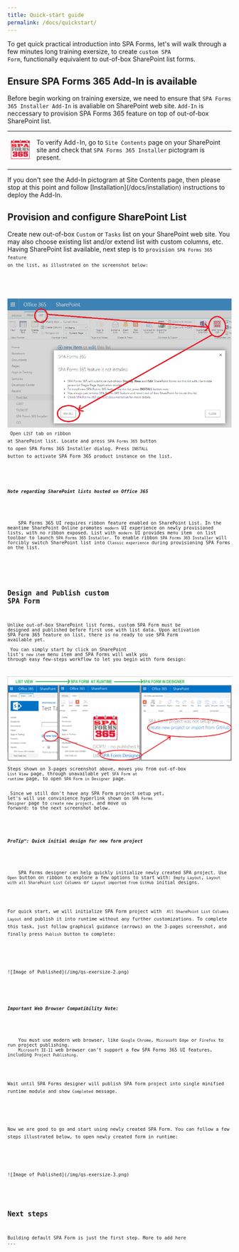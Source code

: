 ```yaml
---
title: Quick-start guide
permalink: /docs/quickstart/
---
```


To get quick practical introduction into SPA Forms, let's will walk through a few minutes long training exersize, to create <code>custom SPA Form</code>, functionally equivalent to out-of-box SharePoint list forms.

## Ensure SPA Forms 365 Add-In is available

Before begin working on training exersize, we need to ensure that <code>SPA Forms 365 Installer Add-In</code> is avaliable on SharePoint web site. <code>Add-In</code> is neccessary to provision SPA Forms 365 feature on top of out-of-box SharePoint list. 
<table>
  <tr>
    <td>
      <img src="/img/logo-96.png"/>
    </td>
    <td>
      <p>
To verify Add-In, go to <code>Site Contents</code> page on your SharePoint site and check that <code>SPA Forms 365 Installer</code> pictogram is present.  
      </p>
    </td>
  </tr>
</table>
If you don't see the Add-In pictogram at Site Contents page, then please stop at this point and follow [Installation](/docs/installation) instructions to deploy the Add-In.

## Provision and configure SharePoint List

Create new out-of-box <code>Custom</code> or <code>Tasks</code> list on your SharePoint web site. You may also choose existing list and/or extend list with custom columns, etc. 
<br/>
Having SharePoint list available, next step is to <code>provision<code> SPA Forms 365 feature on the list, as illustrated on the screenshot below:  
<br/>
<br/>
![Image of Installer](/img/SPSForms365Installer1.PNG)
<br/>
Open <code>LIST</code> tab on ribbon at SharePoint list. Locate and press <code>SPA Forms 365</code> button to open SPA Forms 365 Installer dialog. Press <code>INSTALL</code> button to activate SPA Form 365 product instance on the list.
<div class="note warning">
  <h5>Note regarding SharePoint lists hosted on Office 365</h5>
  <p>
    SPA Forms 365 UI requires ribbon feature enabled on SharePoint List. In the meantime SharePoint Online promotes <code>modern</code> UI experience on newly provisioned lists, with no ribbon exposed. List with <code>modern</code> UI provides menu item  on list toolbar to launch <code>SPA Forms 365 Installer</code>. To enable ribbon <code>SPA Forms 365 Installer</code> will forcibly switch SharePoint list into <code>Classic experience</code> during provisioning SPA Forms on the list.
  </p>
</div>

## Design and Publish custom SPA Form

Unlike out-of-box SharePoint list forms, custom SPA Form must be designed and published before first use with list data. Upon activation SPA Form 365 feature on list, there is no ready to use SPA Form available yet. 
<br/>
<br/>
You can simply start by click on SharePoint list's <code>new item</code> menu item and SPA Forms will walk you through easy few-steps workflow to let you begin with form design:
<br/>
<br/>
![Image of Design1](/img/qs-exersize-1.png)
<br/>
Steps shown on 3-pages screenshot above, moves you from out-of-box <code>List View</code> page, through unavailable yet <code>SFA Form at runtime</code> page, to open <code>SPA Form in Designer</code> page.
<br/>
<br/>
Since we still don't have any SPA Form project setup yet, let's will use convinience hyperlink shown on <code>SPA Forms Designer</code> page to <code>create new project</code>, and move us forward: to the next screenshot below.
<div class="note">
  <h5>ProTip™: Quick initial design for new form project</h5>
  <p>
    SPA Forms designer can help quickly initialize newly created SPA project. Use <code>Open</code> button on ribbon to explore a few options to start with: <code>Empty Layout</code>, <code>Layout with all SharePoint List Columns</code> or <code>Layout imported from GitHub</code> initial designs.
  </p>
</div>
For quick start, we will initialize SPA Form project with <code> All SharePoint List Columns Layout</code> and publish it into runtime without any further customizations. To complete this task, just follow graphical guidance (arrows) on the 3-pages screenshot, and finally press <code>Publish</code> button to complete:
<br/> 
<br/>
![Image of Published](/img/qs-exersize-2.png)
<br/>
<div class="note warning">
  <h5>Important Web Browser Compatibility Note:</h5>
  <p>
    You must use modern web browser, like <code>Google Chrome</code>, <code>Microsoft Edge</code> or <code>Firefox</code> to run project publishing. 
    <code>Microsoft IE-11</code> web browser can't support a few SPA Forms 365 UI features, including <code>Project Publishing</code>.
  </p>
</div>
Wait until SPA Forms designer will publish SPA form project into single minified runtime module and show <code>Completed</code> message. 
<br/>
<br/>
Now we are good to go and start using newly created SPA Form. You can follow a few steps illustrated below, to open newly created form in runtime:
<br/>
<br/>
![Image of Published](/img/qs-exersize-3.png)
<br/>

## Next steps

Building default SPA Form is just the first step. More to add here ...
